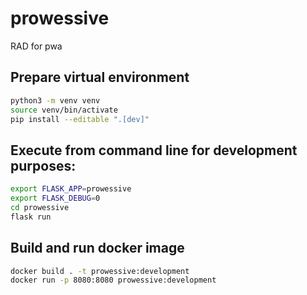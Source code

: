 # prowessive
RAD for pwa

## Prepare virtual environment

```bash 
python3 -m venv venv
source venv/bin/activate
pip install --editable ".[dev]"
```

## Execute from command line for development purposes:
```bash
export FLASK_APP=prowessive
export FLASK_DEBUG=0
cd prowessive
flask run 
```

## Build and run docker image
```bash
docker build . -t prowessive:development
docker run -p 8080:8080 prowessive:development
```

